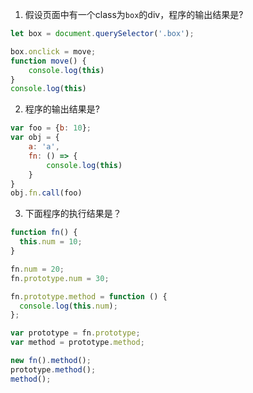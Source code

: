 1. 假设页面中有一个class为`box`的div，程序的输出结果是?
```javascript
let box = document.querySelector('.box');

box.onclick = move;
function move() {
    console.log(this)
}
console.log(this)
```

2. 程序的输出结果是?
```javascript
var foo = {b: 10};
var obj = {
    a: 'a',
    fn: () => {
        console.log(this)
    }
}
obj.fn.call(foo)
```
3. 下面程序的执行结果是？
```javascript
function fn() {
  this.num = 10;
}

fn.num = 20;
fn.prototype.num = 30;

fn.prototype.method = function () {
  console.log(this.num);
};

var prototype = fn.prototype;
var method = prototype.method;

new fn().method();
prototype.method();
method();
```
